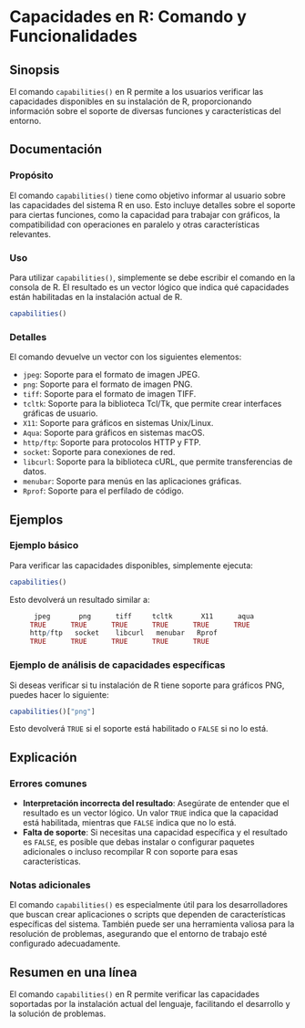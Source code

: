 <!--
Meta Description: # Capacidades en R: Comando y Funcionalidades ## Sinopsis El comando `capabilities()` en R permite a los usuarios verificar las capacidades disponible...
Meta Keywords: para, soporte, true, que, capabilities
-->

# Capacidades en R: Comando y Funcionalidades

## Sinopsis
El comando `capabilities()` en R permite a los usuarios verificar las capacidades disponibles en su instalación de R, proporcionando información sobre el soporte de diversas funciones y características del entorno.

## Documentación
### Propósito
El comando `capabilities()` tiene como objetivo informar al usuario sobre las capacidades del sistema R en uso. Esto incluye detalles sobre el soporte para ciertas funciones, como la capacidad para trabajar con gráficos, la compatibilidad con operaciones en paralelo y otras características relevantes.

### Uso
Para utilizar `capabilities()`, simplemente se debe escribir el comando en la consola de R. El resultado es un vector lógico que indica qué capacidades están habilitadas en la instalación actual de R.

```R
capabilities()
```

### Detalles
El comando devuelve un vector con los siguientes elementos:

- `jpeg`: Soporte para el formato de imagen JPEG.
- `png`: Soporte para el formato de imagen PNG.
- `tiff`: Soporte para el formato de imagen TIFF.
- `tcltk`: Soporte para la biblioteca Tcl/Tk, que permite crear interfaces gráficas de usuario.
- `X11`: Soporte para gráficos en sistemas Unix/Linux.
- `Aqua`: Soporte para gráficos en sistemas macOS.
- `http/ftp`: Soporte para protocolos HTTP y FTP.
- `socket`: Soporte para conexiones de red.
- `libcurl`: Soporte para la biblioteca cURL, que permite transferencias de datos.
- `menubar`: Soporte para menús en las aplicaciones gráficas.
- `Rprof`: Soporte para el perfilado de código.

## Ejemplos
### Ejemplo básico
Para verificar las capacidades disponibles, simplemente ejecuta:

```R
capabilities()
```
Esto devolverá un resultado similar a:

```R
      jpeg       png      tiff     tcltk       X11      aqua 
     TRUE      TRUE      TRUE      TRUE      TRUE      TRUE 
     http/ftp   socket    libcurl   menubar   Rprof 
     TRUE      TRUE      TRUE      TRUE      TRUE 
```

### Ejemplo de análisis de capacidades específicas
Si deseas verificar si tu instalación de R tiene soporte para gráficos PNG, puedes hacer lo siguiente:

```R
capabilities()["png"]
```
Esto devolverá `TRUE` si el soporte está habilitado o `FALSE` si no lo está.

## Explicación
### Errores comunes
- **Interpretación incorrecta del resultado**: Asegúrate de entender que el resultado es un vector lógico. Un valor `TRUE` indica que la capacidad está habilitada, mientras que `FALSE` indica que no lo está.
- **Falta de soporte**: Si necesitas una capacidad específica y el resultado es `FALSE`, es posible que debas instalar o configurar paquetes adicionales o incluso recompilar R con soporte para esas características.

### Notas adicionales
El comando `capabilities()` es especialmente útil para los desarrolladores que buscan crear aplicaciones o scripts que dependen de características específicas del sistema. También puede ser una herramienta valiosa para la resolución de problemas, asegurando que el entorno de trabajo esté configurado adecuadamente.

## Resumen en una línea
El comando `capabilities()` en R permite verificar las capacidades soportadas por la instalación actual del lenguaje, facilitando el desarrollo y la solución de problemas.